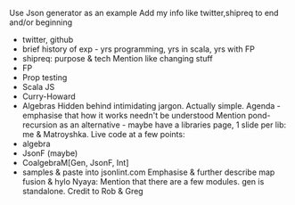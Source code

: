 Use Json generator as an example
Add my info like twitter,shipreq to end and/or beginning
  - twitter, github
  - brief history of exp - yrs programming, yrs in scala, yrs with FP
  - shipreq: purpose & tech
Mention like changing stuff
  - FP
  - Prop testing
  - Scala JS
  - Curry-Howard
  - Algebras
Hidden behind intimidating jargon. Actually simple.
Agenda - emphasise that how it works needn't be understood
Mention pond-recursion as an alternative - maybe have a libraries page, 1 slide per lib: me & Matroyshka.
Live code at a few points:
  - algebra
  - JsonF (maybe)
  - CoalgebraM[Gen, JsonF, Int]
  - samples & paste into jsonlint.com
Emphasise & further describe map fusion & hylo
Nyaya: Mention that there are a few modules. gen is standalone.
Credit to Rob & Greg

